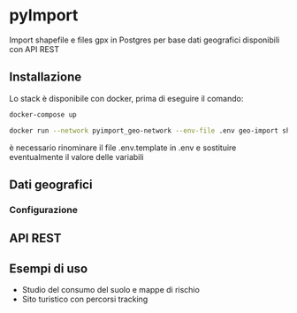 # pyImport

Import shapefile e files gpx in Postgres per base dati geografici disponibili con API REST

## Installazione

Lo stack è disponibile con docker, prima di eseguire il comando:

```bash
docker-compose up

docker run --network pyimport_geo-network --env-file .env geo-import shape ....
```

è necessario rinominare il file .env.template in .env e sostituire eventualmente il valore delle variabili

## Dati geografici

### Configurazione

## API REST


## Esempi di uso

- Studio del consumo del suolo e mappe di rischio 
- Sito turistico con percorsi tracking

